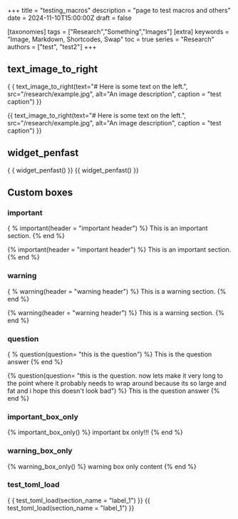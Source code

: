+++
title = "testing_macros"
description = "page to test macros and others"
date = 2024-11-10T15:00:00Z
draft = false

[taxonomies]
tags = ["Research","Something","Images"]
[extra]
keywords = "Image, Markdown, Shortcodes, Swap"
toc = true
series = "Research"
authors = ["test", "test2"]
+++

## text_image_to_right

{ { text_image_to_right(text="# Here is some text on the left.", src="/research/example.jpg", alt="An image description", caption = "test caption") }}

{{ text_image_to_right(text="# Here is some text on the left.", src="/research/example.jpg", alt="An image description", caption = "test caption") }}

## widget_penfast

{ { widget_penfast() }}
{{ widget_penfast() }}

## Custom boxes

### important

{ % important(header = "important header") %}
This is an important section.
{% end %}

{% important(header = "important header") %}
This is an important section.
{% end %}

### warning

{ % warning(header = "warning header") %}
This is a warning section.
{% end %}

{% warning(header = "warning header") %}
This is a warning section.
{% end %}

### question

{ % question(question= "this is the question") %}
This is the question answer
{% end %}

{% question(question= "this is the question. now lets make it very long to the point where it probably needs to wrap around because its so large and fat and i hope this doesn't look bad") %}
This is the question answer
{% end %}

### important_box_only

{% important_box_only() %}
important bx only!!!
{% end %}

### warning_box_only

{% warning_box_only() %}
warning box only content
{% end %}

### test_toml_load

{ { test_toml_load(section_name = "label_1") }}
{{ test_toml_load(section_name = "label_1") }}
